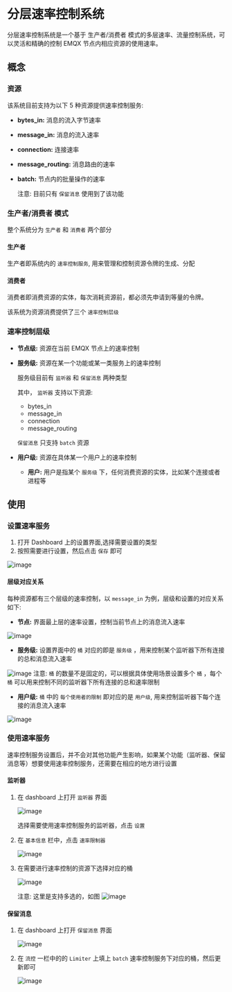 
# 分层速率控制系统

分层速率控制系统是一个基于 生产者/消费者 模式的多层速率、流量控制系统，可以灵活和精确的控制 EMQX 节点内相应资源的使用速率。


<a id="org00546cf"></a>

## 概念


<a id="orgf5b4d69"></a>

### 资源

该系统目前支持为以下 5 种资源提供速率控制服务:

-   **bytes\_in:** 消息的流入字节速率
-   **message\_in:** 消息的流入速率
-   **connection:** 连接速率
-   **message\_routing:** 消息路由的速率
-   **batch:** 节点内的批量操作的速率

    注意: 目前只有 `保留消息` 使用到了该功能


<a id="org700e263"></a>

### 生产者/消费者 模式

整个系统分为 `生产者` 和 `消费者` 两个部分


<a id="org693255d"></a>

#### 生产者

生产者即系统内的 `速率控制服务`, 用来管理和控制资源令牌的生成、分配


<a id="org0b1fde9"></a>

#### 消费者

消费者即消费资源的实体，每次消耗资源前，都必须先申请到等量的令牌。

该系统为资源消费提供了三个 `速率控制层级`


<a id="org310b56a"></a>

### 速率控制层级

-   **节点级:** 资源在当前 EMQX 节点上的速率控制
-   **服务级:** 资源在某一个功能或某一类服务上的速率控制

    服务级目前有 `监听器` 和 `保留消息` 两种类型

    其中， `监听器` 支持以下资源:

    -   bytes\_in
    -   message\_in
    -   connection
    -   message\_routing

    `保留消息` 只支持 `batch` 资源
-   **用户级:** 资源在具体某一个用户上的速率控制
    -   **用户:** 用户是指某个 `服务级` 下，任何消费资源的实体，比如某个连接或者进程等


<a id="org66b1ab7"></a>

## 使用


<a id="org7e70e34"></a>

### 设置速率服务

1. 打开 Dashboard 上的设置界面,选择需要设置的类型
2. 按照需要进行设置，然后点击 `保存` 即可

![image](./assets/limiter_page.png)


<a id="org8e67475"></a>

#### 层级对应关系

每种资源都有三个层级的速率控制，以 `message_in` 为例，层级和设置的对应关系如下:

-   **节点:** 界面最上层的速率设置，控制当前节点上的消息流入速率

![image](./assets/limiter_node_level.png)
-   **服务级:** 设置界面中的 `桶` 对应的即是 `服务级` ，用来控制某个监听器下所有连接的总和消息流入速率

![image](./assets/limiter_fun_level.png)
    注意: `桶` 的数量不是固定的，可以根据具体使用场景设置多个 `桶` ，每个 `桶` 可以用来控制不同的监听器下所有连接的总和速率限制
-   **用户级:** `桶` 中的 `每个使用者的限制` 即对应的是 `用户级`, 用来控制监听器下每个连接的消息流入速率

![image](./assets/limiter_cli_level.png)


<a id="orgc8037f1"></a>

### 使用速率服务

速率控制服务设置后，并不会对其他功能产生影响，如果某个功能（监听器、保留消息等）想要使用速率控制服务，还需要在相应的地方进行设置


<a id="org94c5efd"></a>

#### 监听器

1.  在 dashboard 上打开 `监听器` 界面

    ![image](./assets/limiter_open_listener.png)

    选择需要使用速率控制服务的监听器，点击 `设置`
2.  在 `基本信息` 栏中，点击 `速率限制器`

    ![image](./assets/limiter_set_limiter_in_listener.png)

3.  在需要进行速率控制的资源下选择对应的桶

    ![image](./assets/limiter_chose_bucket.png)


    注意: 这里是支持多选的，如图
    ![image](./assets/limiter_multi_chose.png)


<a id="org1d79363"></a>

#### 保留消息

1.  在 dashboard 上打开 `保留消息` 界面

    ![image](./assets/limiter_open_retain.png)

2.  在 `流控` 一栏中的的 `Limiter` 上填上 `batch` 速率控制服务下对应的桶，然后更新即可

    ![image](./assets/limiter_set_retainer_bucket.png)
